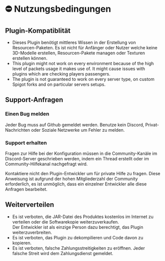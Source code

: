 # ⛔ Nutzungsbedingungen

## Plugin-Kompatiblität

* Dieses Plugin benötigt mittleres Wissen in der Erstellung von Resourcen-Paketen. Es ist nicht für Anfänger oder Nutzer welche keine 3D-Modelle erstellen, Resourcen-Pakete managen oder Texturen erstellen können.
* This plugin might not work on every environment because of the high level of packets usage it makes use of. It might cause issues with plugins which are checking players passengers.
* The plugin is not guaranteed to work on every server type, on custom Spigot forks and on particular servers setups.

## Support-Anfragen

### Einen Bug melden

Jeder Bug muss auf Github gemeldet werden. Benutze kein Discord, Privat-Nachrichten oder Soziale Netzwerke um Fehler zu melden.

### Support erhalten

Fragen zur Hilfe bei der Konfiguration müssen in die Community-Kanäle im Discord-Server geschrieben werden, indem ein Thread erstellt oder im Community-Hilfekanal nachgefragt wird.

Kontaktiere nicht den Plugin-Entwickler um für private Hilfe zu fragen. Diese Anweisung ist aufgrund der hohen Mitgliederzahl der Community erforderlich, es ist unmöglich, dass ein einzelner Entwickler alle diese Anfragen bearbeitet.

## Weiterverteilen

* Es ist verboten, die JAR-Datei des Produktes kostenlos im Internet zu verteilen oder die Softwarekopie weiterzuverkaufen.\
  Der Entwickler ist als einzige Person dazu berechtigt, das Plugin weiterzuverbreiten.
* Es ist verboten, das Plugin zu dekompilieren und Code davon zu kopieren.
* Es ist verboten, falsche Zahlungsstreitigkeiten zu eröffnen. Jeder falsche Streit wird dem Zahlungsdienst gemeldet.
